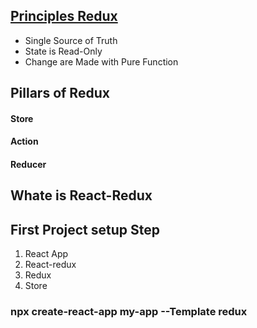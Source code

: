 ## [Principles Redux](https://www.youtube.com/watch?v=rSwyplmWTZI&list=PLkyGuIcLcmx3enVND877-AHx7h1AytJAz&index=2)
- Single Source of Truth
- State is Read-Only
- Change are Made with Pure Function

## Pillars of Redux
#### Store 
#### Action
#### Reducer

## Whate  is React-Redux
## First Project setup Step
1.  React App
2. React-redux
3. Redux
4. Store

### npx create-react-app my-app --Template redux
